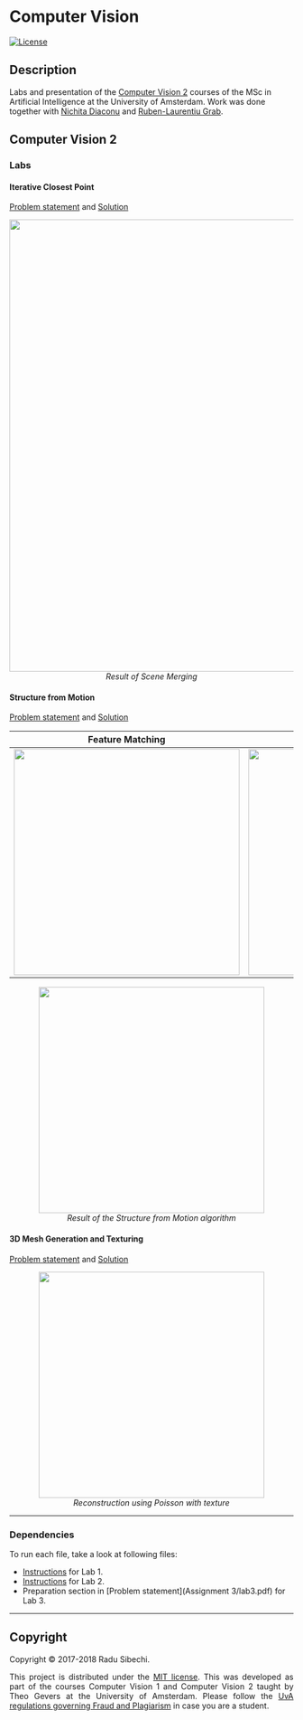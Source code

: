 # Computer Vision

[![License](http://img.shields.io/:license-mit-blue.svg)](LICENSE)

## Description

Labs and presentation of the [Computer Vision 2](http://coursecatalogue.uva.nl/xmlpages/page/2017-2018-en/search-course/course/35404) courses of the MSc in Artificial Intelligence at the University of Amsterdam. Work was done together with [Nichita Diaconu](https://github.com/NichitaDiaconu) and [Ruben-Laurentiu Grab](https://github.com/rubengrab).

## Computer Vision 2

### Labs

#### Iterative Closest Point
[Problem statement](Assignment1/Assignment1.pdf) and [Solution](Assignment1/Assignment1_final.pdf)

<p align="center">
  <img src="https://lh3.googleusercontent.com/CaENLrqo5YQG347erTlL3KbN0fju669tAkxIYidbTediq7F91w6NfnwmEOO3E7pqvkpk5WpmSPjZSnD0MaYY8CEwAURzL0oiiH5PdHefEafFapNaimgvTYGSpgZEqurelm7e9bz1gQI=w2400" width="800" /><br />
  <i>Result of Scene Merging</i>
</p>


#### Structure from Motion
[Problem statement](Assignment2/Assignment2.pdf) and [Solution](Assignment2/Assignment2_final.pdf)

Feature Matching             |  Point-View Matrices
:-------------------------:|:-------------------------:
<img src="https://lh3.googleusercontent.com/dcJuDby80eCkk6EYFo6LuS6mG0VcCW9rgzPpK69DhZwMdYqi3WIwJ_rFenBFuRKulhEmrrGjFYoFWWaWe8JYgO7HDj2j-dDzr9N6fH8Mw53tz0SMm6J4aNCHpp9Y5BssxyT56N9jwrA=w2400" width="400"/>  |  <img src="https://lh3.googleusercontent.com/KE2rIYe2G1T8phYBg0QWXh0mLV_WkH-9ZuvcV_CRNWa-W52nlOkUvXR9zU1nLUSFsXLvpxjVZhumCRqM_1ZBircwPmdGl4pvnfDLlsXziootxQ_C6bGue16Ep4XLXbvEK_C7dcPk_SY=w2400" width="400"/>


<p align="center">
  <img src="https://lh3.googleusercontent.com/i1stN__IhVEZjDNZzCIPxoeA0SFPs7H4E8V2yzBSy0hDi96-1MLT8Rvb-mM_OTKQMMroVGONXd3OSPXNkYZTbX5fpaxgOZ_Kmn_1S037BU1Xmpbn8yFHQ8aiaihpr-jVQppUTKXAPbU=w2400" width="400" /><br />
  <i>Result of the Structure from Motion algorithm</i>
</p>

#### 3D Mesh Generation and Texturing
[Problem statement](Assignment3/Assignment3.pdf) and [Solution](Assignment3/Assignment3_final.pdf)

<p align="center">
  <img src="https://lh3.googleusercontent.com/6DMPCR6LEjZTH2bmjyLC2_eyDwiwfCfR5nmqRb249eGAs-MGprfjTU1gcB1oh_WIGXCb_Z-UjF-ce4hAytqxXziWglU-NC3Pie8Lwha-D-FHaNWaOwyXo0diSmB8VdoLcOS_oTx-adw=w2400" width="400" /><br />
  <i> Reconstruction using Poisson with texture </i>
</p>

---

### Dependencies
To run each file, take a look at following files:

- [Instructions](Assignment1/src/README.md) for Lab 1.
- [Instructions](Assignment2/src/README.md) for Lab 2. 
- Preparation section in [Problem statement](Assignment 3/lab3.pdf) for Lab 3.

---


## Copyright

Copyright © 2017-2018 Radu Sibechi.

<p align="justify">
This project is distributed under the <a href="LICENSE">MIT license</a>. This was developed as part of the courses Computer Vision 1 and Computer Vision 2 taught by Theo Gevers at the University of Amsterdam. Please follow the <a href="http://student.uva.nl/en/content/az/plagiarism-and-fraud/plagiarism-and-fraud.html">UvA regulations governing Fraud and Plagiarism</a> in case you are a student.
</p>
